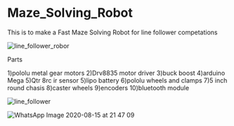 # Maze_Solving_Robot

This is to make a Fast Maze Solving Robot for line follower competations

![line_follower_robor](https://user-images.githubusercontent.com/39412350/66274199-aeb13480-e899-11e9-8eeb-50b31930a846.jpeg)

Parts

1)pololu metal gear motors 2)Drv8835 motor driver 3)buck boost 4)arduino Mega 5)Qtr 8rc ir sensor 5)lipo battery 
6)pololu wheels and clamps 7)5 inch round  chasis 8)caster wheels 9)encoders 10)bluetooth module 

![line_follower](https://user-images.githubusercontent.com/39412350/66274201-b07af800-e899-11e9-8860-e80ee69c036d.jpeg)

![WhatsApp Image 2020-08-15 at 21 47 09](https://user-images.githubusercontent.com/39412350/90316801-57143880-df42-11ea-875f-63e750757366.jpeg)

